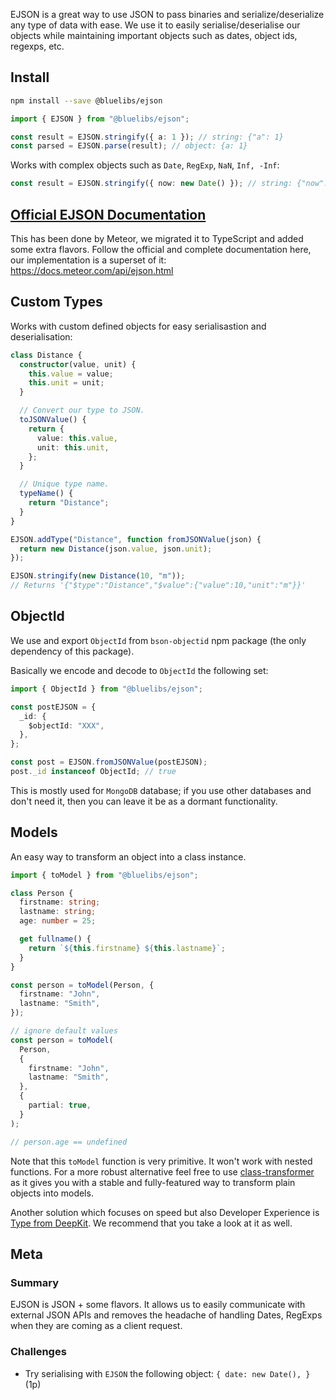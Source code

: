 EJSON is a great way to use JSON to pass binaries and serialize/deserialize any type of data with ease. We use it to easily serialise/deserialise our objects while maintaining important objects such as dates, object ids, regexps, etc.

## Install

```bash
npm install --save @bluelibs/ejson
```

```ts
import { EJSON } from "@bluelibs/ejson";

const result = EJSON.stringify({ a: 1 }); // string: {"a": 1}
const parsed = EJSON.parse(result); // object: {a: 1}
```

Works with complex objects such as `Date`, `RegExp`, `NaN`, `Inf, -Inf`:

```ts
const result = EJSON.stringify({ now: new Date() }); // string: {"now": { "$date": 100000000 }}
```

## [Official EJSON Documentation](https://docs.meteor.com/api/ejson.html)

This has been done by Meteor, we migrated it to TypeScript and added some extra flavors. Follow the official and complete documentation here, our implementation is a superset of it:
https://docs.meteor.com/api/ejson.html

## Custom Types

Works with custom defined objects for easy serialisastion and deserialisation:

```ts
class Distance {
  constructor(value, unit) {
    this.value = value;
    this.unit = unit;
  }

  // Convert our type to JSON.
  toJSONValue() {
    return {
      value: this.value,
      unit: this.unit,
    };
  }

  // Unique type name.
  typeName() {
    return "Distance";
  }
}

EJSON.addType("Distance", function fromJSONValue(json) {
  return new Distance(json.value, json.unit);
});

EJSON.stringify(new Distance(10, "m"));
// Returns '{"$type":"Distance","$value":{"value":10,"unit":"m"}}'
```

## ObjectId

We use and export `ObjectId` from `bson-objectid` npm package (the only dependency of this package).

Basically we encode and decode to `ObjectId` the following set:

```ts
import { ObjectId } from "@bluelibs/ejson";

const postEJSON = {
  _id: {
    $objectId: "XXX",
  },
};

const post = EJSON.fromJSONValue(postEJSON);
post._id instanceof ObjectId; // true
```

This is mostly used for `MongoDB` database; if you use other databases and don't need it, then you can leave it be as a dormant functionality.

## Models

An easy way to transform an object into a class instance.

```ts
import { toModel } from "@bluelibs/ejson";

class Person {
  firstname: string;
  lastname: string;
  age: number = 25;

  get fullname() {
    return `${this.firstname} ${this.lastname}`;
  }
}

const person = toModel(Person, {
  firstname: "John",
  lastname: "Smith",
});

// ignore default values
const person = toModel(
  Person,
  {
    firstname: "John",
    lastname: "Smith",
  },
  {
    partial: true,
  }
);

// person.age == undefined
```

Note that this `toModel` function is very primitive. It won't work with nested functions. For a more robust alternative feel free to use [class-transformer](https://github.com/typestack/class-transformer) as it gives you with a stable and fully-featured way to transform plain objects into models.

Another solution which focuses on speed but also Developer Experience is [Type from DeepKit](https://deepkit.io/library/type). We recommend that you take a look at it as well.

## Meta

### Summary

EJSON is JSON + some flavors. It allows us to easily communicate with external JSON APIs and removes the headache of handling Dates, RegExps when they are coming as a client request.

### Challenges

- Try serialising with `EJSON` the following object: `{ date: new Date(), }` (1p)
